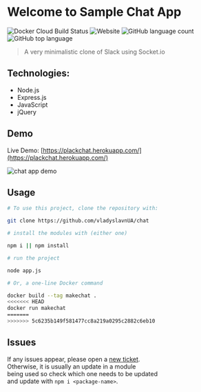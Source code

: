 # Welcome to Sample Chat App

![Docker Cloud Build Status](https://img.shields.io/badge/docker%20build-passing-success)
![Website](https://img.shields.io/website?down_message=offline&up_message=up&url=https%3A%2F%2Fplackchat.herokuapp.com%2F)
![GitHub language count](https://img.shields.io/github/languages/count/vladyslavnUA/chat)
![GitHub top language](https://img.shields.io/github/languages/top/vladyslavnUA/chat)

> A very minimalistic clone of Slack using Socket.io

## Technologies:
- Node.js
- Express.js
- JavaScript
- jQuery

## Demo

Live Demo: [https://plackchat.herokuapp.com/](https://plackchat.herokuapp.com/)

![chat app demo](https://i.imgur.com/3shF9MU.png)

## Usage
```bash
# To use this project, clone the repository with:

git clone https://github.com/vladyslavnUA/chat

# install the modules with (either one)

npm i || npm install

# run the project

node app.js

# Or, a one-line Docker command

docker build --tag makechat .
<<<<<<< HEAD
docker run makechat
=======
>>>>>>> 5c6235b149f581477cc8a219a0295c2882c6eb10

```

## Issues
If any issues appear, please open a <a href="https://github.com/vladyslavnUA/chat/issues/new">new ticket</a>. <br>
Otherwise, it is usually an update in a module <br>
being used so check which one needs to be updated <br>
and update with 
```npm i <package-name>```.
